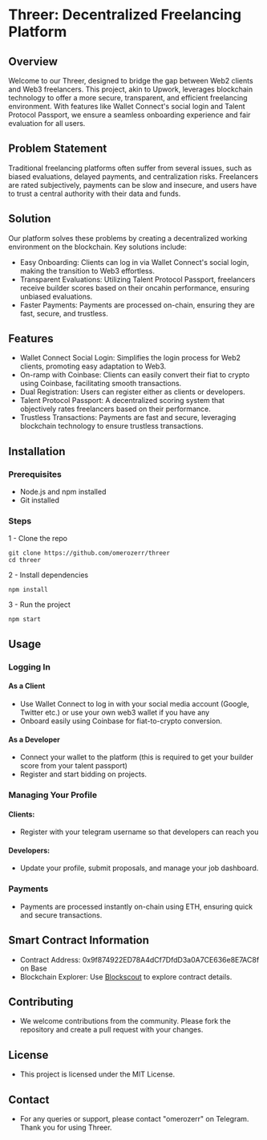 # Threer: Decentralized Freelancing Platform

## Overview

Welcome to our Threer, designed to bridge the gap between Web2 clients and Web3 freelancers. This project, akin to Upwork, leverages blockchain technology to offer a more secure, transparent, and efficient freelancing environment. With features like Wallet Connect's social login and Talent Protocol Passport, we ensure a seamless onboarding experience and fair evaluation for all users.

## Problem Statement

Traditional freelancing platforms often suffer from several issues, such as biased evaluations, delayed payments, and centralization risks. Freelancers are rated subjectively, payments can be slow and insecure, and users have to trust a central authority with their data and funds.

## Solution

Our platform solves these problems by creating a decentralized working environment on the blockchain. Key solutions include:

-   Easy Onboarding: Clients can log in via Wallet Connect's social login, making the transition to Web3 effortless.
-   Transparent Evaluations: Utilizing Talent Protocol Passport, freelancers receive builder scores based on their oncahin performance, ensuring unbiased evaluations.
-   Faster Payments: Payments are processed on-chain, ensuring they are fast, secure, and trustless.

## Features

-   Wallet Connect Social Login: Simplifies the login process for Web2 clients, promoting easy adaptation to Web3.
-   On-ramp with Coinbase: Clients can easily convert their fiat to crypto using Coinbase, facilitating smooth transactions.
-   Dual Registration: Users can register either as clients or developers.
-   Talent Protocol Passport: A decentralized scoring system that objectively rates freelancers based on their performance.
-   Trustless Transactions: Payments are fast and secure, leveraging blockchain technology to ensure trustless transactions.

## Installation

### Prerequisites

-   Node.js and npm installed
-   Git installed

### Steps

1 - Clone the repo

```
git clone https://github.com/omerozerr/threer
cd threer
```

2 - Install dependencies

```
npm install

```

3 - Run the project

```
npm start

```

## Usage

### Logging In

#### As a Client

-   Use Wallet Connect to log in with your social media account (Google, Twitter etc.) or use your own web3 wallet if you have any
-   Onboard easily using Coinbase for fiat-to-crypto conversion.

#### As a Developer

-   Connect your wallet to the platform (this is required to get your builder score from your talent passport)
-   Register and start bidding on projects.

### Managing Your Profile

#### Clients:

-   Register with your telegram username so that developers can reach you

#### Developers:

-   Update your profile, submit proposals, and manage your job dashboard.

### Payments

-   Payments are processed instantly on-chain using ETH, ensuring quick and secure transactions.

## Smart Contract Information

-   Contract Address: 0x9f874922ED78A4dCf7DfdD3a0A7CE636e8E7AC8f on Base
-   Blockchain Explorer: Use [Blockscout](https://base.blockscout.com/address/0x9f874922ED78A4dCf7DfdD3a0A7CE636e8E7AC8f) to explore contract details.

## Contributing

-   We welcome contributions from the community. Please fork the repository and create a pull request with your changes.

## License

-   This project is licensed under the MIT License.

## Contact

-   For any queries or support, please contact "omerozerr" on Telegram.
    Thank you for using Threer.
